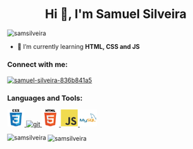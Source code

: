 <h1 align="center">Hi 👋, I'm Samuel Silveira</h1>
<p align="left"> <img src="https://komarev.com/ghpvc/?username=samsilveira&label=Profile%20views&color=0e75b6&style=flat" alt="samsilveira" /> </p>

- 🌱 I’m currently learning **HTML, CSS and JS**

<h3 align="left">Connect with me:</h3>
<p align="left">
<a href="https://linkedin.com/in/samuel-silveira-836b841a5" target="blank"><img align="center" src="https://raw.githubusercontent.com/rahuldkjain/github-profile-readme-generator/master/src/images/icons/Social/linked-in-alt.svg" alt="samuel-silveira-836b841a5" height="30" width="40" /></a>
</p>

<h3 align="left">Languages and Tools:</h3>
<p align="left"> <a href="https://www.w3schools.com/css/" target="_blank" rel="noreferrer"> <img src="https://raw.githubusercontent.com/devicons/devicon/master/icons/css3/css3-original-wordmark.svg" alt="css3" width="40" height="40"/> </a> <a href="https://git-scm.com/" target="_blank" rel="noreferrer"> <img src="https://www.vectorlogo.zone/logos/git-scm/git-scm-icon.svg" alt="git" width="40" height="40"/> </a> <a href="https://www.w3.org/html/" target="_blank" rel="noreferrer"> <img src="https://raw.githubusercontent.com/devicons/devicon/master/icons/html5/html5-original-wordmark.svg" alt="html5" width="40" height="40"/> </a> <a href="https://developer.mozilla.org/en-US/docs/Web/JavaScript" target="_blank" rel="noreferrer"> <img src="https://raw.githubusercontent.com/devicons/devicon/master/icons/javascript/javascript-original.svg" alt="javascript" width="40" height="40"/> </a> <a href="https://www.mysql.com/" target="_blank" rel="noreferrer"> <img src="https://raw.githubusercontent.com/devicons/devicon/master/icons/mysql/mysql-original-wordmark.svg" alt="mysql" width="40" height="40"/> </a> </p>

<p><img align="left" src="https://github-readme-stats.vercel.app/api/top-langs?username=samsilveira&show_icons=true&locale=en&layout=compact" alt="samsilveira" /></p>

<p>&nbsp;<img align="center" src="https://github-readme-stats.vercel.app/api?username=samsilveira&show_icons=true&locale=en" alt="samsilveira" /></p>
